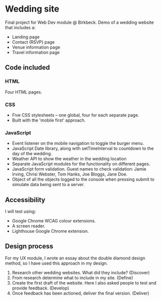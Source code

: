 # Wedding site

Final project for Web Dev module @ Birkbeck. Demo of a wedding website that includes a:

- Landing page
- Contact (RSVP) page
- Venue information page
- Travel information page

## Code included

### HTML

Four HTML pages.

### CSS

- Five CSS stylesheets – one global, four for each separate page.
- Built with the 'mobile first' approach.

### JavaScript

- Event listener on the mobile navigation to toggle the burger menu.
- JavaScript Date library, along with setTimeInterval to countdown to the day of the wedding.
- Weather API to show the weather in the wedding location
- Separate JavaScript modules for the functionality on different pages.
- JavaScript form validation. Guest names to check validation: Jamie Irving, Chrisi Webster, Tom Hanks, Joe Bloggs, Jane Doe.
- Object of all the objects logged to the console when pressing submit to simulate data being sent to a server.

## Accessibility

I will test using:

- Google Chrome WCAG colour extensions.
- A screen reader.
- Lighthouse Google Chrome extension.

## Design process

For my UX module, I wrote an essay about the double diamond design method, so I have used this approach in my design.

1. Research other wedding websites. What did they include? (Discover)
2. From research determine what to include in my site. (Define)
3. Create the first draft of the website. Here I also asked people to test and provide feedback. (Develop)
4. Once feedback has been actioned, deliver the final version. (Deliver)
